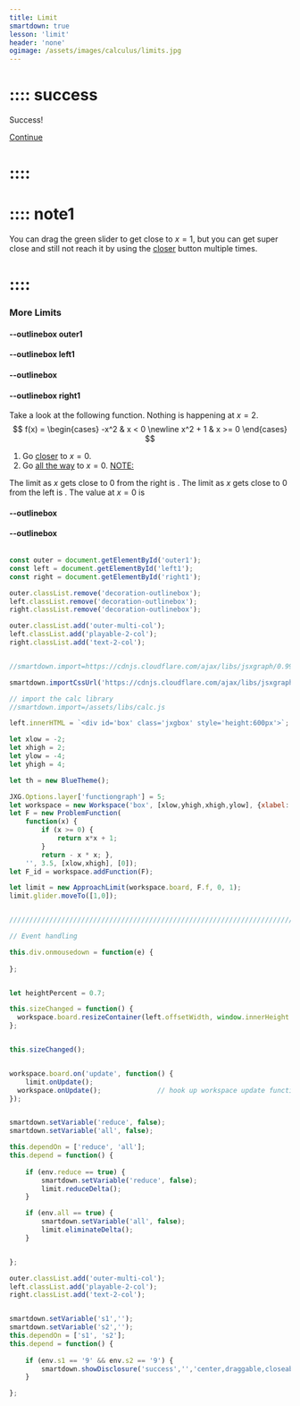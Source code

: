 ```yaml
---
title: Limit
smartdown: true
lesson: 'limit'
header: 'none'
ogimage: /assets/images/calculus/limits.jpg
---
```

# :::: success
Success!


[Continue](/pages/limit4)
# ::::

# :::: note1 
You can drag the green slider to get close to $x=1$, but you can get super close and still not reach it by using the [closer](:=reduce=true) button multiple times.
# ::::
### More Limits

#### --outlinebox outer1

#### --outlinebox left1


#### --outlinebox


#### --outlinebox right1
Take a look at the following function.  Nothing is happening at $x=2$.
$$ 
f(x) = \begin{cases} 
      	-x^2 & x < 0 \newline
      	x^2 + 1 & x >= 0 
   \end{cases}
$$
1. Go [closer](:=reduce=true) to $x=0$.  
2. Go [all the way](:=all=true) to $x=0$.
[NOTE:](::note1/tooltip)

The limit as $x$ gets close to $0$ from the right is [](:?s1). 
The limit as $x$ gets close to $0$ from the left is [](:?s2). 
The value at $x=0$ is [](:?s3)

#### --outlinebox
#### --outlinebox

 

```javascript /autoplay

const outer = document.getElementById('outer1');
const left = document.getElementById('left1');
const right = document.getElementById('right1');

outer.classList.remove('decoration-outlinebox');
left.classList.remove('decoration-outlinebox');
right.classList.remove('decoration-outlinebox');

outer.classList.add('outer-multi-col');
left.classList.add('playable-2-col');
right.classList.add('text-2-col');


//smartdown.import=https://cdnjs.cloudflare.com/ajax/libs/jsxgraph/0.99.7/jsxgraphcore.js

smartdown.importCssUrl('https://cdnjs.cloudflare.com/ajax/libs/jsxgraph/0.99.7/jsxgraph.css');

// import the calc library
//smartdown.import=/assets/libs/calc.js

left.innerHTML = `<div id='box' class='jxgbox' style='height:600px'>`;

let xlow = -2;
let xhigh = 2;
let ylow = -4;
let yhigh = 4;

let th = new BlueTheme();

JXG.Options.layer['functiongraph'] = 5;
let workspace = new Workspace('box', [xlow,yhigh,xhigh,ylow], {xlabel:'', ylabel:''});
let F = new ProblemFunction(
	function(x) { 
		if (x >= 0) {
			return x*x + 1;
		}
		return - x * x; }, 
	'', 3.5, [xlow,xhigh], [0]);
let F_id = workspace.addFunction(F);

let limit = new ApproachLimit(workspace.board, F.f, 0, 1);
limit.glider.moveTo([1,0]);


/////////////////////////////////////////////////////////////////////////////////////////

// Event handling

this.div.onmousedown = function(e) { 
  
};


let heightPercent = 0.7;

this.sizeChanged = function() {
  workspace.board.resizeContainer(left.offsetWidth, window.innerHeight * heightPercent);
};


this.sizeChanged();


workspace.board.on('update', function() {
	limit.onUpdate();
  workspace.onUpdate();              // hook up workspace update functions
});


smartdown.setVariable('reduce', false);
smartdown.setVariable('all', false);

this.dependOn = ['reduce', 'all'];  
this.depend = function() {
  
	if (env.reduce == true) {
		smartdown.setVariable('reduce', false);
		limit.reduceDelta();		
	}

	if (env.all == true) {
		smartdown.setVariable('all', false);
		limit.eliminateDelta();
	}


};

outer.classList.add('outer-multi-col');
left.classList.add('playable-2-col');
right.classList.add('text-2-col');


```


```javascript /autoplay

smartdown.setVariable('s1','');
smartdown.setVariable('s2','');
this.dependOn = ['s1', 's2'];  
this.depend = function() {
  
	if (env.s1 == '9' && env.s2 == '9') {
		smartdown.showDisclosure('success','','center,draggable,closeable,shadow');
	}

};
```

